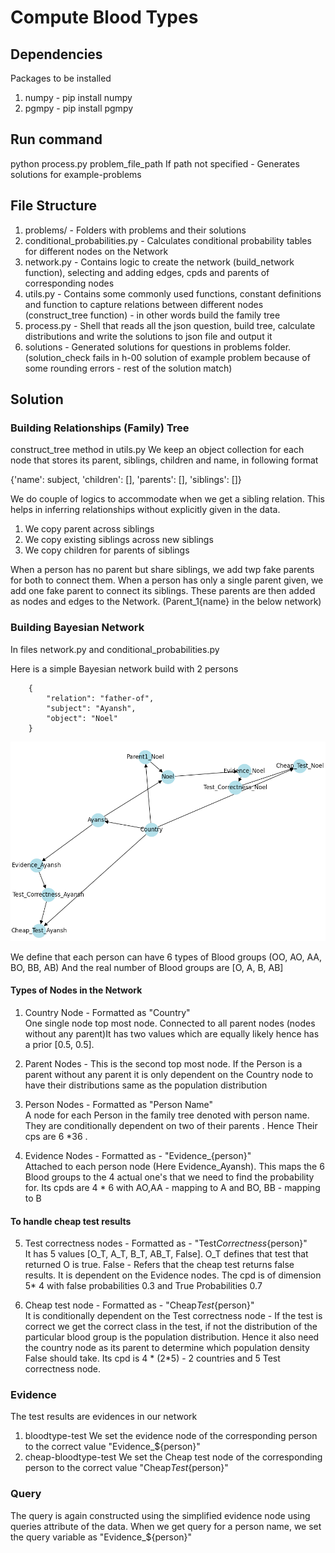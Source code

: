 # Compute Blood Types

## Dependencies

Packages to be installed

1. numpy - pip install numpy
2. pgmpy - pip install pgmpy

## Run command

python process.py problem_file_path
If path not specified - Generates solutions for example-problems

## File Structure

1. problems/ - Folders with problems and their solutions
2. conditional_probabilities.py - Calculates conditional probability tables for different nodes on the Network
3. network.py - Contains logic to create the network (build_network function), selecting and adding edges, cpds and parents of corresponding nodes
4. utils.py - Contains some commonly used functions, constant definitions and function to capture relations between different nodes (construct_tree function) - in other words build the family tree
5. process.py - Shell that reads all the json question, build tree, calculate distributions and write the solutions to json file and output it
6. solutions - Generated solutions for questions in problems folder. (solution_check fails in h-00 solution of example problem because of some rounding errors - rest of the solution match)

## Solution

### Building Relationships (Family) Tree

construct_tree method in utils.py
We keep an object collection for each node that stores its parent, siblings, children and name, in following format

{'name': subject, 'children': [], 'parents': [], 'siblings': []}

We do couple of logics to accommodate when we get a sibling relation.
This helps in inferring relationships without explicitly given in the data.

1. We copy parent across siblings
2. We copy existing siblings across new siblings
3. We copy children for parents of siblings

When a person has no parent but share siblings, we add twp fake parents for both to connect them.
When a person has only a single parent given, we add one fake parent to connect its siblings.
These parents are then added as nodes and edges to the Network. (Parent_1{name} in the below network)

### Building Bayesian Network

In files network.py and conditional_probabilities.py

Here is a simple Bayesian network build with 2 persons <br/>

        {
            "relation": "father-of",
            "subject": "Ayansh",
            "object": "Noel"
        }

![Alt text](simple_tree.png)

We define that each person can have 6 types of Blood groups (OO, AO, AA, BO, BB, AB)
And the real number of Blood groups are [O, A, B, AB]

#### Types of Nodes in the Network

1. Country Node - Formatted as "Country" <br/>
   One single node top most node. Connected to all parent nodes (nodes without any parent)It has two values which are equally likely hence has a prior [0.5, 0.5].

2. Parent Nodes - This is the second top most node.
   If the Person is a parent without any parent it is only dependent on the Country node to have their distributions same as the population distribution

3. Person Nodes - Formatted as "Person Name"<br/>
   A node for each Person in the family tree denoted with person name. They are conditionally dependent on two of their parents . Hence Their cps are 6 \*36 .

4. Evidence Nodes - Formatted as - "Evidence\_{person}"<br/>
   Attached to each person node (Here Evidence_Ayansh). This maps the 6 Blood groups to the 4 actual one's that we need to find the probability for. Its cpds are 4 \* 6 with AO,AA - mapping to A and BO, BB - mapping to B

#### To handle cheap test results

5. Test correctness nodes - Formatted as - "Test*Correctness*{person}" <br/>
   It has 5 values [O_T, A_T, B_T, AB_T, False]. O_T defines that test that returned O is true. False - Refers that the cheap test returns false results. It is dependent on the Evidence nodes. The cpd is of dimension 5\* 4 with false probabilities 0.3 and True Probabilities 0.7

6. Cheap test node - Formatted as - "Cheap*Test*{person}" <br/>
   It is conditionally dependent on the Test correctness node - If the test is correct we get the correct class in the test, if not the distribution of the particular blood group is the population distribution. Hence it also need the country node as its parent to determine which population density False should take. Its cpd is 4 * (2*5) - 2 countries and 5 Test correctness node.

### Evidence

The test results are evidences in our network

1. bloodtype-test
   We set the evidence node of the corresponding person to the correct value "Evidence\_${person}"
2. cheap-bloodtype-test
   We set the Cheap test node of the corresponding person to the correct value "Cheap*Test*{person}"

### Query

The query is again constructed using the simplified evidence node using queries attribute of the data.
When we get query for a person name, we set the query variable as "Evidence\_${person}"
